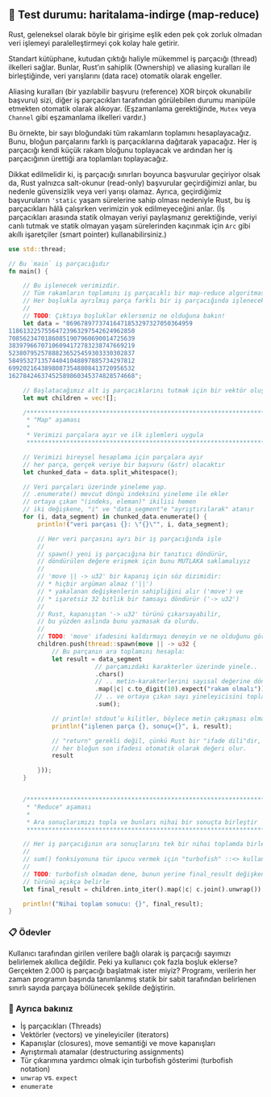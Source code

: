 ## 🧪 Test durumu: haritalama-indirge (map-reduce)

Rust, geleneksel olarak böyle bir girişime eşlik eden pek çok zorluk olmadan veri işlemeyi paralelleştirmeyi çok kolay hale getirir.

Standart kütüphane, kutudan çıktığı haliyle mükemmel iş parçacığı (thread) ilkelleri sağlar. Bunlar, Rust’ın sahiplik (Ownership) ve aliasing kuralları ile birleştiğinde, veri yarışlarını (data race) otomatik olarak engeller.

Aliasing kuralları (bir yazılabilir başvuru (reference) XOR birçok okunabilir başvuru) sizi, diğer iş parçacıkları tarafından görülebilen durumu manipüle etmekten otomatik olarak alıkoyar. (Eşzamanlama gerektiğinde, `Mutex` veya `Channel` gibi eşzamanlama ilkelleri vardır.)

Bu örnekte, bir sayı bloğundaki tüm rakamların toplamını hesaplayacağız. Bunu, bloğun parçalarını farklı iş parçacıklarına dağıtarak yapacağız. Her iş parçacığı kendi küçük rakam bloğunu toplayacak ve ardından her iş parçacığının ürettiği ara toplamları toplayacağız.

Dikkat edilmelidir ki, iş parçacığı sınırları boyunca başvurular geçiriyor olsak da, Rust yalnızca salt-okunur (read-only) başvurular geçirdiğimizi anlar, bu nedenle güvensizlik veya veri yarışı olamaz. Ayrıca, geçirdiğimiz başvuruların `'static` yaşam sürelerine sahip olması nedeniyle Rust, bu iş parçacıkları hâlâ çalışırken verimizin yok edilmeyeceğini anlar. (İş parçacıkları arasında statik olmayan veriyi paylaşmanız gerektiğinde, veriyi canlı tutmak ve statik olmayan yaşam sürelerinden kaçınmak için `Arc` gibi akıllı işaretçiler (smart pointer) kullanabilirsiniz.)

```rust
use std::thread;

// Bu `main` iş parçacığıdır
fn main() {

    // Bu işlenecek verimizdir.
    // Tüm rakamların toplamını iş parçacıklı bir map-reduce algoritmasıyla hesaplayacağız.
    // Her boşlukla ayrılmış parça farklı bir iş parçacığında işlenecektir.
    //
    // TODO: Çıktıya boşluklar eklerseniz ne olduğuna bakın!
    let data = "86967897737416471853297327050364959
11861322575564723963297542624962850
70856234701860851907960690014725639
38397966707106094172783238747669219
52380795257888236525459303330302837
58495327135744041048897885734297812
69920216438980873548808413720956532
16278424637452589860345374828574668";

    // Başlatacağımız alt iş parçacıklarını tutmak için bir vektör oluştur.
    let mut children = vec![];

    /*************************************************************************
     * "Map" aşaması
     *
     * Verimizi parçalara ayır ve ilk işlemleri uygula
     ************************************************************************/

    // Verimizi bireysel hesaplama için parçalara ayır
    // her parça, gerçek veriye bir başvuru (&str) olacaktır
    let chunked_data = data.split_whitespace();

    // Veri parçaları üzerinde yineleme yap.
    // .enumerate() mevcut döngü indeksini yineleme ile ekler
    // ortaya çıkan "(indeks, eleman)" ikilisi hemen
    // iki değişkene, "i" ve "data_segment"e "ayrıştırılarak" atanır
    for (i, data_segment) in chunked_data.enumerate() {
        println!("veri parçası {}: \"{}\"", i, data_segment);

        // Her veri parçasını ayrı bir iş parçacığında işle
        //
        // spawn() yeni iş parçacığına bir tanıtıcı döndürür,
        // döndürülen değere erişmek için bunu MUTLAKA saklamalıyız
        //
        // 'move || -> u32' bir kapanış için söz dizimidir:
        // * hiçbir argüman almaz ('||')
        // * yakalanan değişkenlerin sahipliğini alır ('move') ve
        // * işaretsiz 32 bitlik bir tamsayı döndürür ('-> u32')
        //
        // Rust, kapanıştan '-> u32' türünü çıkarsayabilir,
        // bu yüzden aslında bunu yazmasak da olurdu.
        //
        // TODO: 'move' ifadesini kaldırmayı deneyin ve ne olduğunu görün
        children.push(thread::spawn(move || -> u32 {
            // Bu parçanın ara toplamını hesapla:
            let result = data_segment
                        // parçamızdaki karakterler üzerinde yinele..
                        .chars()
                        // .. metin-karakterlerini sayısal değerine dönüştür..
                        .map(|c| c.to_digit(10).expect("rakam olmalı"))
                        // .. ve ortaya çıkan sayı yineleyicisini topla
                        .sum();

            // println! stdout’u kilitler, böylece metin çakışması olmaz
            println!("işlenen parça {}, sonuç={}", i, result);

            // "return" gerekli değil, çünkü Rust bir "ifade dili"dir,
            // her bloğun son ifadesi otomatik olarak değeri olur.
            result

        }));
    }


    /*************************************************************************
     * "Reduce" aşaması
     *
     * Ara sonuçlarımızı topla ve bunları nihai bir sonuçta birleştir
     ************************************************************************/

    // Her iş parçacığının ara sonuçlarını tek bir nihai toplamda birleştir.
    //
    // sum() fonksiyonuna tür ipucu vermek için "turbofish" ::<> kullanıyoruz.
    //
    // TODO: turbofish olmadan dene, bunun yerine final_result değişkeninin
    // türünü açıkça belirle
    let final_result = children.into_iter().map(|c| c.join().unwrap()).sum::<u32>();

    println!("Nihai toplam sonucu: {}", final_result);
}
```

### 📋 Ödevler

Kullanıcı tarafından girilen verilere bağlı olarak iş parçacığı sayımızı belirlemek akıllıca değildir. Peki ya kullanıcı çok fazla boşluk eklerse? Gerçekten 2.000 iş parçacığı başlatmak ister miyiz? Programı, verilerin her zaman programın başında tanımlanmış statik bir sabit tarafından belirlenen sınırlı sayıda parçaya bölünecek şekilde değiştirin.

### 🔗 Ayrıca bakınız

* İş parçacıkları (Threads)
* Vektörler (vectors) ve yineleyiciler (iterators)
* Kapanışlar (closures), move semantiği ve move kapanışları
* Ayrıştırmalı atamalar (destructuring assignments)
* Tür çıkarımına yardımcı olmak için turbofish gösterimi (turbofish notation)
* `unwrap` vs. `expect`
* `enumerate`
